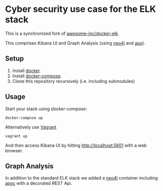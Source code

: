 # Cyber security use case for the ELK stack

This is a synchronized fork of [awesome-inc/docker-elk](https://github.com/awesome-inc/docker-elk).

This comprises Kibana UI and Graph Analysis (using [neo4j](https://neo4j.com/) and [apo](https://github.com/neo4j-contrib/neo4j-apoc-procedures)).

## Setup

1. Install [docker](http://docker.io).
2. Install [docker-compose](http://docs.docker.com/compose/install/).
3. Clone this repository recursively (i.e. including submodules)

## Usage

Start your stack using *docker-compose*:

    docker-compose up

Alternatively use [Vagrant](https://www.vagrantup.com/)

    vagrant up

And then access Kibana UI by hitting [http://localhost:5601](http://localhost:5601) with a web browser.
 
## Graph Analysis

In addition to the standard ELK stack we added a [neo4j](https://neo4j.com/) container including [apoc](https://github.com/neo4j-contrib/neo4j-apoc-procedures) with a decorated REST Api.


